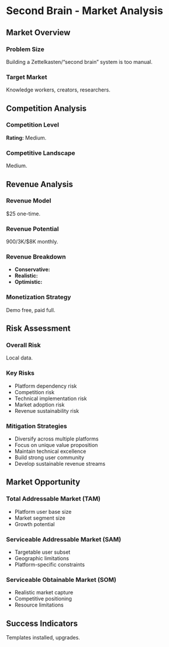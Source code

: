 # Second Brain - Market Analysis

## Market Overview

### Problem Size
Building a Zettelkasten/“second brain” system is too manual.

### Target Market
Knowledge workers, creators, researchers.

## Competition Analysis

### Competition Level
**Rating:** Medium.

### Competitive Landscape
Medium.

## Revenue Analysis

### Revenue Model
$25 one-time.

### Revenue Potential
$900/$3K/$8K monthly.

### Revenue Breakdown
- **Conservative:** 
- **Realistic:** 
- **Optimistic:** 

### Monetization Strategy
Demo free, paid full.

## Risk Assessment

### Overall Risk
Local data.

### Key Risks
- Platform dependency risk
- Competition risk
- Technical implementation risk
- Market adoption risk
- Revenue sustainability risk

### Mitigation Strategies
- Diversify across multiple platforms
- Focus on unique value proposition
- Maintain technical excellence
- Build strong user community
- Develop sustainable revenue streams

## Market Opportunity

### Total Addressable Market (TAM)
- Platform user base size
- Market segment size
- Growth potential

### Serviceable Addressable Market (SAM)
- Targetable user subset
- Geographic limitations
- Platform-specific constraints

### Serviceable Obtainable Market (SOM)
- Realistic market capture
- Competitive positioning
- Resource limitations

## Success Indicators
Templates installed, upgrades.

